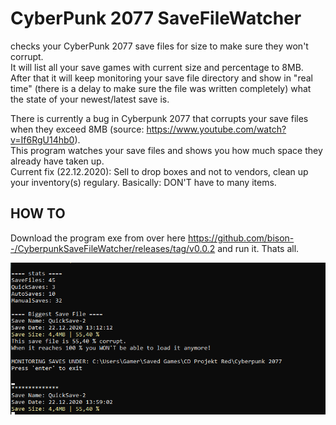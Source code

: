 # CyberPunk 2077 SaveFileWatcher
checks your CyberPunk 2077 save files for size to make sure they won't corrupt.  
It will list all your save games with current size and percentage to 8MB. After that it will keep monitoring your save file directory and show in "real time" (there is a delay to make sure the file was written completely) what the state of your newest/latest save is.

There is currently a bug in Cyberpunk 2077 that corrupts your save files when they exceed 8MB (source: https://www.youtube.com/watch?v=If6RgU14hb0).  
This program watches your save files and shows you how much space they already have taken up.  
Current fix (22.12.2020): Sell to drop boxes and not to vendors, clean up your inventory(s) regulary. Basically: DON'T have to many items.

## HOW TO

Download the program exe from over here https://github.com/bison--/CyberpunkSaveFileWatcher/releases/tag/v0.0.2 and run it. Thats all.


![CyberPunk fave file watcher in acrion](CyberpunkWatcherInAction.png)
